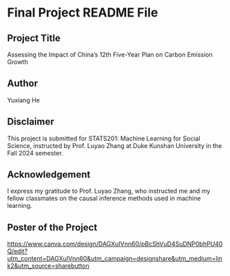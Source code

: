 # Final Project README File

## Project Title

Assessing the Impact of China’s 12th Five-Year Plan on Carbon Emission Growth

## Author

Yuxiang He

## Disclaimer

This project is submitted for STATS201: Machine Learning for Social Science, instructed by Prof. Luyao Zhang at Duke
Kunshan University in the Fall 2024 semester.

## Acknowledgement

I express my gratitude to Prof. Luyao Zhang, who instructed me and my fellow classmates on the causal inference methods used in machine learning.

## Poster of the Project

https://www.canva.com/design/DAGXuIVnn60/pBcShVuD4SuDNP0bhPU40Q/edit?utm_content=DAGXuIVnn60&utm_campaign=designshare&utm_medium=link2&utm_source=sharebutton

